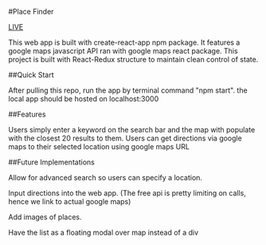 #Place Finder

[LIVE](https://viz-eight7six.github.io/place-finder/)

This web app is built with create-react-app npm package. It features a google maps javascript API ran with google maps react package. This project is built with React-Redux structure to maintain clean control of state.

##Quick Start

After pulling this repo, run the app by terminal command "npm start". the local app should be hosted on localhost:3000

##Features

Users simply enter a keyword on the search bar and the map with populate with the closest 20 results to them. Users can get directions via google maps to their selected location using google maps URL

##Future Implementations

Allow for advanced search so users can specify a location.

Input directions into the web app. (The free api is pretty limiting on calls, hence we link to actual google maps)

Add images of places.

Have the list as a floating modal over map instead of a div
